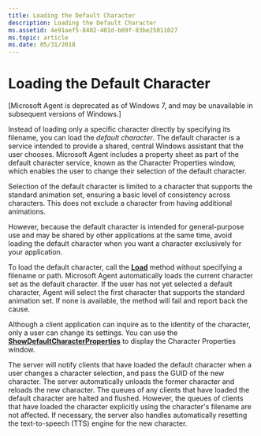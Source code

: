 ```yaml
---
title: Loading the Default Character
description: Loading the Default Character
ms.assetid: 4e91aef5-8402-401d-b09f-83be25011027
ms.topic: article
ms.date: 05/31/2018
---
```


# Loading the Default Character

\[Microsoft Agent is deprecated as of Windows 7, and may be unavailable in subsequent versions of Windows.\]

Instead of loading only a specific character directly by specifying its filename, you can load the *default character*. The default character is a service intended to provide a shared, central Windows assistant that the user chooses. Microsoft Agent includes a property sheet as part of the default character service, known as the Character Properties window, which enables the user to change their selection of the default character.

Selection of the default character is limited to a character that supports the standard animation set, ensuring a basic level of consistency across characters. This does not exclude a character from having additional animations.

However, because the default character is intended for general-purpose use and may be shared by other applications at the same time, avoid loading the default character when you want a character exclusively for your application.

To load the default character, call the [**Load**](load-method.md) method without specifying a filename or path. Microsoft Agent automatically loads the current character set as the default character. If the user has not yet selected a default character, Agent will select the first character that supports the standard animation set. If none is available, the method will fail and report back the cause.

Although a client application can inquire as to the identity of the character, only a user can change its settings. You can use the [**ShowDefaultCharacterProperties**](showdefaultcharacterproperties-method.md) to display the Character Properties window.

The server will notify clients that have loaded the default character when a user changes a character selection, and pass the GUID of the new character. The server automatically unloads the former character and reloads the new character. The queues of any clients that have loaded the default character are halted and flushed. However, the queues of clients that have loaded the character explicitly using the character's filename are not affected. If necessary, the server also handles automatically resetting the text-to-speech (TTS) engine for the new character.

 

 




